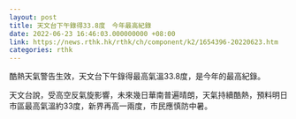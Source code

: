 ```yaml
---
layout: post
title: 天文台下午錄得33.8度　今年最高紀錄
date: 2022-06-23 16:46:03.000000000 +08:00
link: https://news.rthk.hk/rthk/ch/component/k2/1654396-20220623.htm
categories: rthk
---
```


酷熱天氣警告生效，天文台下午錄得最高氣溫33.8度，是今年的最高紀錄。

天文台說，受高空反氣旋影響，未來幾日華南普遍晴朗，天氣持續酷熱，預料明日市區最高氣溫約33度，新界再高一兩度，市民應慎防中暑。
